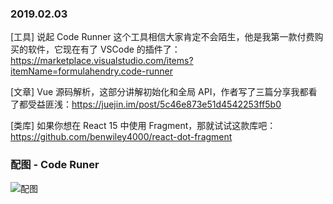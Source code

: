 ### 2019.02.03

[工具] 说起 Code Runner 这个工具相信大家肯定不会陌生，他是我第一款付费购买的软件，它现在有了 VSCode 的插件了：<https://marketplace.visualstudio.com/items?itemName=formulahendry.code-runner>

[文章] Vue 源码解析，这部分讲解初始化和全局 API，作者写了三篇分享我都看了都受益匪浅：<https://juejin.im/post/5c46e873e51d4542253ff5b0>

[类库] 如果你想在 React 15 中使用 Fragment，那就试试这款库吧：<https://github.com/benwiley4000/react-dot-fragment>

### 配图 - Code Runer
![配图](https://github.com/formulahendry/vscode-code-runner/raw/master/images/usage.gif)
